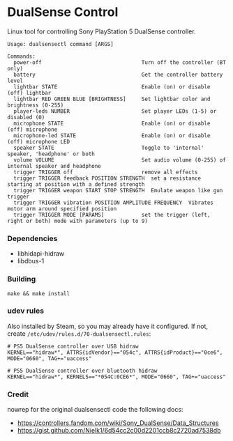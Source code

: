# DualSense Control

Linux tool for controlling Sony PlayStation 5 DualSense controller.

    Usage: dualsensectl command [ARGS]

    Commands:
      power-off                                Turn off the controller (BT only)
      battery                                  Get the controller battery level
      lightbar STATE                           Enable (on) or disable (off) lightbar
      lightbar RED GREEN BLUE [BRIGHTNESS]     Set lightbar color and brightness (0-255)
      player-leds NUMBER                       Set player LEDs (1-5) or disabled (0)
      microphone STATE                         Enable (on) or disable (off) microphone
      microphone-led STATE                     Enable (on) or disable (off) microphone LED
      speaker STATE                            Toggle to 'internal' speaker, 'headphone' or both
      volume VOLUME                            Set audio volume (0-255) of internal speaker and headphone
      trigger TRIGGER off                      remove all effects
      trigger TRIGGER feedback POSITION STRENGTH  set a resistance starting at position with a defined strength
      trigger TRIGGER weapon START STOP STRENGTH  Emulate weapon like gun trigger
      trigger TRIGGER vibration POSITION AMPLITUDE FREQUENCY  Vibrates motor arm around specified position
      trigger TRIGGER MODE [PARAMS]            set the trigger (left, right or both) mode with parameters (up to 9)


### Dependencies

* libhidapi-hidraw
* libdbus-1

### Building

    make && make install

### udev rules

Also installed by Steam, so you may already have it configured. If not, create `/etc/udev/rules.d/70-dualsensectl.rules`:

    # PS5 DualSense controller over USB hidraw
    KERNEL=="hidraw*", ATTRS{idVendor}=="054c", ATTRS{idProduct}=="0ce6", MODE="0660", TAG+="uaccess"

    # PS5 DualSense controller over bluetooth hidraw
    KERNEL=="hidraw*", KERNELS=="*054C:0CE6*", MODE="0660", TAG+="uaccess"

### Credit

  nowrep for the original dualsensectl code
  the following docs:
  - https://controllers.fandom.com/wiki/Sony_DualSense/Data_Structures
  - https://gist.github.com/Nielk1/6d54cc2c00d2201ccb8c2720ad7538db
